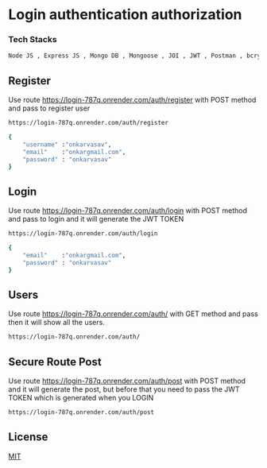 # Login authentication authorization 
### Tech Stacks
```python
Node JS , Express JS , Mongo DB , Mongoose , JOI , JWT , Postman , bcryptjs , dotenv , nodemoon

```

## Register

Use route https://login-787q.onrender.com/auth/register with POST method and pass 
to register user

```bash
https://login-787q.onrender.com/auth/register
```
```bash
{
    "username" :"onkarvasav",
    "email"    :"onkargmail.com",
    "password" : "onkarvasav"
}
```

## Login

Use route https://login-787q.onrender.com/auth/login with POST method and pass 
to login and it will generate the JWT TOKEN

```bash
https://login-787q.onrender.com/auth/login
```
```bash
{
    "email"    :"onkargmail.com",
    "password" : "onkarvasav"
}
```


## Users
Use route https://login-787q.onrender.com/auth/ with GET method and pass 
then it will show all the users.

```bash
https://login-787q.onrender.com/auth/
```

## Secure Route Post

Use route https://login-787q.onrender.com/auth/post with POST method and it will generate the post, but before that you need to pass the JWT TOKEN which is generated when you LOGIN

```bash
https://login-787q.onrender.com/auth/post

```


## License

[MIT](https://choosealicense.com/licenses/mit/)
